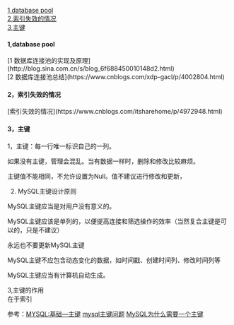 [1,database pool](#1)  
[2,索引失效的情况](#2)  
[3,主键](#3) 
<h4 id = "1">1,database pool</h4>
[1 数据库连接池的实现及原理](http://blog.sina.com.cn/s/blog_6f688450010148d2.html)  <br>
[2 数据库连接池总结](https://www.cnblogs.com/xdp-gacl/p/4002804.html)  <br>

<h4 id = "2">2，索引失效的情况</h4>
[索引失效的情况](https://www.cnblogs.com/itsharehome/p/4972948.html) <br>

<h4 id = "3">3，主键</h4>
1，主键：每一行唯一标识自己的一列。  

  如果没有主键，管理会混乱。当有数据一样时，删除和修改比较麻烦。
  
  主键值不能相同，不允许设置为Null。值不建议进行修改和更新，
  
2. MySQL主键设计原则

MySQL主键应当是对用户没有意义的。

MySQL主键应该是单列的，以便提高连接和筛选操作的效率（当然复合主键是可以的，只是不建议）

永远也不要更新MySQL主键

MySQL主键不应包含动态变化的数据，如时间戳、创建时间列、修改时间列等

MySQL主键应当有计算机自动生成。

3,主键的作用  
  在于索引

参考：[MYSQL:基础—主键](https://www.cnblogs.com/MrSaver/p/6337439.html) [mysql主键问题](https://www.cnblogs.com/xuxinstyle/p/9800641.html) [MySQL为什么需要一个主键](https://www.jianshu.com/p/33b7b6e0a396)
